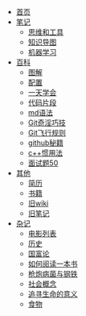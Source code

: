 * [首页]()
* [笔记]()
  * [思维和工具](md/思维和工具)
  * [知识导图](md/mindmap)
  * [机器学习](md/机器学习)
* [百科](wiki/)
  * [图解](wiki/图解)
  * [配置](wiki/配置)
  * [一天学会](wiki/一天学会)
  * [代码片段](wiki/代码片段)
  * [md语法](wiki/md语法)
  * [Git奇淫巧技](wiki/Git奇淫巧技)
  * [Git飞行规则](wiki/Git飞行规则)
  * [github秘籍](wiki/github秘籍)
  * [c++惯用法](wiki/useful-idioms)
  * [面试题50](wiki/面试题50)
* [其他]()
  * [简历](/Resume)
  * [书籍](/books)
  * [旧wiki](https://github.com/walker-zheng/code/wiki)
  * [旧笔记](https://walker-zheng.github.io/note)
* [杂记](books/)
  * [电影列表](books/电影列表)
  * [历史](books/历史)
  * [国富论](books/国富论)
  * [如何阅读一本书](books/如何阅读一本书)
  * [枪炮病菌与钢铁](books/枪炮病菌与钢铁)
  * [社会概念](books/社会概念)
  * [追寻生命的意义](books/追寻生命的意义)
  * [食物](books/食物)